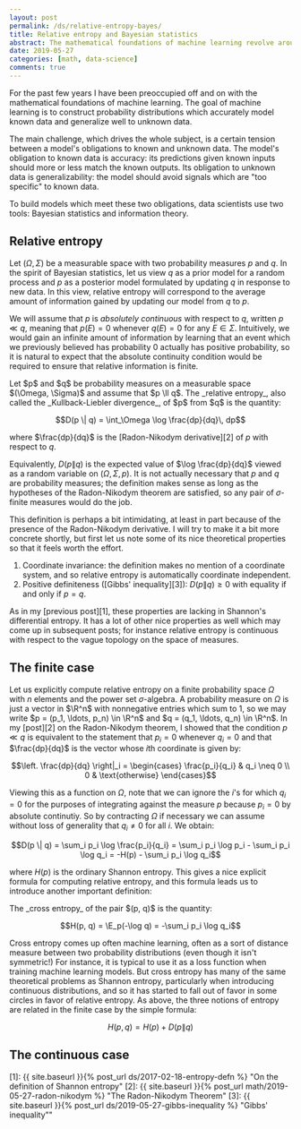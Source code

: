 ```yaml
---
layout: post
permalink: /ds/relative-entropy-bayes/
title: Relative entropy and Bayesian statistics
abstract: The mathematical foundations of machine learning revolve around Bayesian statistics and information theory.  In this post I will argue that relative entropy is the binding agent which glues these disciplines together.
date: 2019-05-27
categories: [math, data-science]
comments: true
---
```


For the past few years I have been preoccupied off and on with the mathematical foundations of machine learning.
The goal of machine learning is to construct probability distributions which accurately model known data and generalize well to unknown data.

The main challenge, which drives the whole subject, is a certain tension between a model's obligations to known and unknown data.
The model's obligation to known data is accuracy: its predictions given known inputs should more or less match the known outputs.
Its obligation to unknown data is generalizability: the model should avoid signals which are "too specific" to known data.

To build models which meet these two obligations, data scientists use two tools: Bayesian statistics and information theory.

## Relative entropy

Let $(\Omega, \Sigma)$ be a measurable space with two probability measures $p$ and $q$.
In the spirit of Bayesian statistics, let us view $q$ as a prior model for a random process and $p$ as a posterior model formulated by updating $q$ in response to new data.
In this view, relative entropy will correspond to the average amount of information gained by updating our model from $q$ to $p$.

We will assume that $p$ is _absolutely continuous_ with respect to $q$, written $p \ll q$, meaning that $p(E) = 0$ whenever $q(E) = 0$ for any $E \in \Sigma$.
Intuitively, we would gain an infinite amount of information by learning that an event which we previously believed has probability $0$ actually has positive probability, so it is natural to expect that the absolute continuity condition would be required to ensure that relative information is finite.

<div class="definition">
Let $p$ and $q$ be probability measures on a measurable space $(\Omega, \Sigma)$ and assume that $p \ll q$.
The _relative entropy_, also called the _Kullback-Liebler divergence_, of $p$ from $q$ is the quantity:

$$D(p \| q) = \int_\Omega \log \frac{dp}{dq}\, dp$$

where $\frac{dp}{dq}$ is the [Radon-Nikodym derivative][2] of $p$ with respect to $q$.
</div>

Equivalently, $D(p \| q)$ is the expected value of $\log \frac{dp}{dq}$ viewed as a random variable on $(\Omega, \Sigma, p)$.
It is not actually necessary that $p$ and $q$ are probability measures; the definition makes sense as long as the hypotheses of the Radon-Nikodym theorem are satisfied, so any pair of $\sigma$-finite measures would do the job.

This definition is perhaps a bit intimidating, at least in part because of the presence of the Radon-Nikodym derivative.
I will try to make it a bit more concrete shortly, but first let us note some of its nice theoretical properties so that it feels worth the effort.

1. Coordinate invariance: the definition makes no mention of a coordinate system, and so relative entropy is automatically coordinate independent.
2. Positive definiteness ([Gibbs' inequality][3]): $D(p \| q) \geq 0$ with equality if and only if $p = q$.

As in my [previous post][1], these properties are lacking in Shannon's differential entropy.
It has a lot of other nice properties as well which may come up in subsequent posts; for instance relative entropy is continuous with respect to the vague topology on the space of measures.

## The finite case

Let us explicitly compute relative entropy on a finite probability space $\Omega$ with $n$ elements and the power set $\sigma$-algebra.
A probability measure on $\Omega$ is just a vector in $\R^n$ with nonnegative entries which sum to $1$, so we may write $p = (p_1, \ldots, p_n) \in \R^n$ and $q = (q_1, \ldots, q_n) \in \R^n$.
In my [post][2] on the Radon-Nikodym theorem, I showed that the condition $p \ll q$ is equivalent to the statement that $p_i = 0$ whenever $q_i = 0$ and that $\frac{dp}{dq}$ is the vector whose $i$th coordinate is given by:

$$\left. \frac{dp}{dq} \right|_i = \begin{cases} \frac{p_i}{q_i} & q_i \neq 0 \\ 0 & \text{otherwise} \end{cases}$$

Viewing this as a function on $\Omega$, note that we can ignore the $i$'s for which $q_i = 0$ for the purposes of integrating against the measure $p$ because $p_i = 0$ by absolute continutiy.
So by contracting $\Omega$ if necessary we can assume without loss of generality that $q_i \neq 0$ for all $i$.
We obtain:

$$D(p \| q) = \sum_i p_i \log \frac{p_i}{q_i} = \sum_i p_i \log p_i - \sum_i p_i \log q_i = -H(p) - \sum_i p_i \log q_i$$

where $H(p)$ is the ordinary Shannon entropy.
This gives a nice explicit formula for computing relative entropy, and this formula leads us to introduce another important definition:

<div class="definition">
The _cross entropy_ of the pair $(p, q)$ is the quantity:

$$H(p, q) = \E_p(-\log q) = -\sum_i p_i \log q_i$$

</div>

Cross entropy comes up often machine learning, often as a sort of distance measure between two probability distributions (even though it isn't symmetric!)
For instance, it is typical to use it as a loss function when training machine learning models.
But cross entropy has many of the same theoretical problems as Shannon entropy, particularly when introducing continuous distributions, and so it has started to fall out of favor in some circles in favor of relative entropy.
As above, the three notions of entropy are related in the finite case by the simple formula:

$$H(p, q) = H(p) + D(p \| q)$$

## The continuous case

[1]: {{ site.baseurl }}{% post_url ds/2017-02-18-entropy-defn %} "On the definition of Shannon entropy"
[2]: {{ site.baseurl }}{% post_url math/2019-05-27-radon-nikodym %} "The Radon-Nikodym Theorem"
[3]: {{ site.baseurl }}{% post_url ds/2019-05-27-gibbs-inequality %} "Gibbs' inequality""
